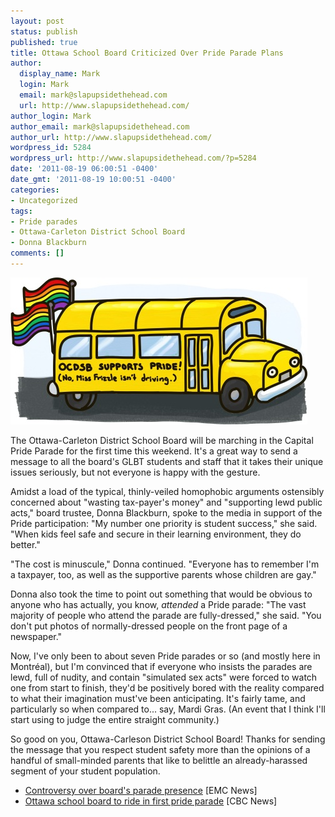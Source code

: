 ```yaml
---
layout: post
status: publish
published: true
title: Ottawa School Board Criticized Over Pride Parade Plans
author:
  display_name: Mark
  login: Mark
  email: mark@slapupsidethehead.com
  url: http://www.slapupsidethehead.com/
author_login: Mark
author_email: mark@slapupsidethehead.com
author_url: http://www.slapupsidethehead.com/
wordpress_id: 5284
wordpress_url: http://www.slapupsidethehead.com/?p=5284
date: '2011-08-19 06:00:51 -0400'
date_gmt: '2011-08-19 10:00:51 -0400'
categories:
- Uncategorized
tags:
- Pride parades
- Ottawa-Carleton District School Board
- Donna Blackburn
comments: []
---
```

![](/wp-content/media/2011/08/school-bus-pride.jpg "Rainbow trails do not a Magic School Bus make.")

The Ottawa-Carleton District School Board will be marching in the Capital Pride Parade for the first time this weekend. It's a great way to send a message to all the board's GLBT students and staff that it takes their unique issues seriously, but not everyone is happy with the gesture.

Amidst a load of the typical, thinly-veiled homophobic arguments ostensibly concerned about "wasting tax-payer's money" and "supporting lewd public acts," board trustee, Donna Blackburn, spoke to the media in support of the Pride participation: "My number one priority is student success," she said. "When kids feel safe and secure in their learning environment, they do better."

"The cost is minuscule," Donna continued. "Everyone has to remember I'm a taxpayer, too, as well as the supportive parents whose children are gay."

Donna also took the time to point out something that would be obvious to anyone who has actually, you know, _attended_ a Pride parade: "The vast majority of people who attend the parade are fully-dressed," she said. "You don't put photos of normally-dressed people on the front page of a newspaper."

Now, I've only been to about seven Pride parades or so (and mostly here in Montréal), but I'm convinced that if everyone who insists the parades are lewd, full of nudity, and contain "simulated sex acts" were forced to watch one from start to finish, they'd be positively bored with the reality compared to what their imagination must've been anticipating. It's fairly tame, and particularly so when compared to... say, Mardi Gras. (An event that I think I'll start using to judge the entire straight community.)

So good on you, Ottawa-Carleson District School Board! Thanks for sending the message that you respect student safety more than the opinions of a handful of small-minded parents that like to belittle an already-harassed segment of your student population.

- [Controversy over board's parade presence](http://www.emcbarrhaven.ca/20110818/news/Controversy+over+board's+parade+presence) [EMC News]
- [Ottawa school board to ride in first pride parade](http://www.cbc.ca/news/canada/ottawa/story/2011/08/09/ottawa-schoolboard-gaypride.html) [CBC News]
